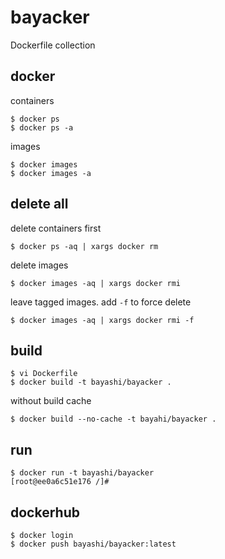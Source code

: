 # bayacker

Dockerfile collection

## docker

containers

    $ docker ps
    $ docker ps -a

images

    $ docker images
    $ docker images -a

## delete all

delete containers first

    $ docker ps -aq | xargs docker rm

delete images

    $ docker images -aq | xargs docker rmi

leave tagged images.
add `-f` to force delete

    $ docker images -aq | xargs docker rmi -f

## build

    $ vi Dockerfile
    $ docker build -t bayashi/bayacker .

without build cache

    $ docker build --no-cache -t bayahi/bayacker .

## run

    $ docker run -t bayashi/bayacker
    [root@ee0a6c51e176 /]# 

## dockerhub

    $ docker login
    $ docker push bayashi/bayacker:latest

